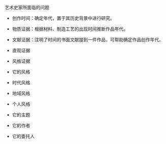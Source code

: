 
艺术史家所面临的问题

- 创作时间：确定年代，置于其历史背景中进行研究。

- 物质证据：根据材料、制造工艺的出现时间推断作品年代。

- 文献证据：注明了时间的书面文献提到一件作品，可帮助确定作品创作年代。

- 直观证据

- 风格证据

- 它的风格

- 时代风格

- 地域风格

- 个人风格

- 它的主题

- 它的作者

- 它的委托人